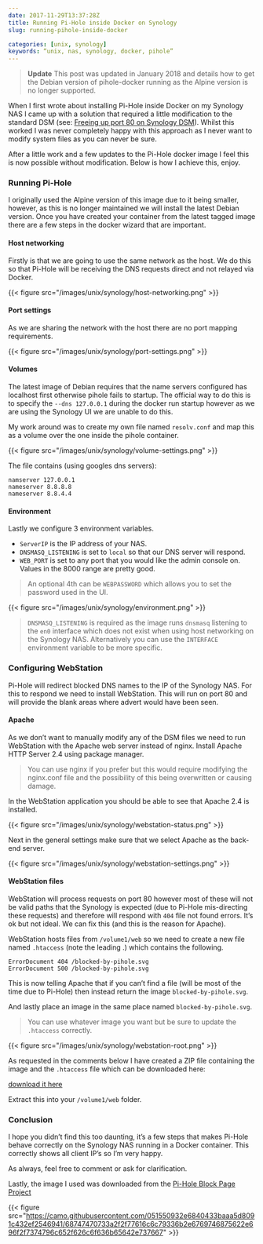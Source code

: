 ```yaml
---
date: 2017-11-29T13:37:28Z
title: Running Pi-Hole inside Docker on Synology
slug: running-pihole-inside-docker

categories: [unix, synology]
keywords: “unix, nas, synology, docker, pihole”
---
```

> **Update** This post was updated in January 2018 and details how to get the Debian version of pihole-docker running as the Alpine version is no longer supported.

When I first wrote about installing Pi-Hole inside Docker on my Synology NAS I came up with a solution that required a little modification to the standard DSM (see: [Freeing up port 80 on Synology DSM](/post/unix/synology/freeing-port-80/)).  Whilst this worked I was never completely happy with this approach as I never want to modify system files as you can never be sure.

After a little work and a few updates to the Pi-Hole docker image I feel this is now possible without modification.  Below is how I achieve this, enjoy.

### Running Pi-Hole

I originally used the Alpine version of this image due to it being smaller, however, as this is no longer maintained we will install the latest Debian version.  Once you have created your container from the latest tagged image there are a few steps in the docker wizard that are important.  

#### Host networking

Firstly is that we are going to use the same network as the host.  We do this so that Pi-Hole will be receiving the DNS requests direct and not relayed via Docker.

{{< figure src="/images/unix/synology/host-networking.png" >}}

#### Port settings

As we are sharing the network with the host there are no port mapping requirements.

{{< figure src="/images/unix/synology/port-settings.png" >}}

#### Volumes

The latest image of Debian requires that the name servers configured has localhost first otherwise pihole fails to startup.  The official way to do this is to specify the `--dns 127.0.0.1` during the docker run startup however as we are using the Synology UI we are unable to do this.

My work around was to create my own file named `resolv.conf` and map this as a volume over the one inside the pihole container.

{{< figure src="/images/unix/synology/volume-settings.png" >}}

The file contains (using googles dns servers):

```
namserver 127.0.0.1
nameserver 8.8.8.8
nameserver 8.8.4.4
```
#### Environment

Lastly we configure 3 environment variables.

* `ServerIP` is the IP address of your NAS.
* `DNSMASQ_LISTENING` is set to `local` so that our DNS server will respond.
* `WEB_PORT` is set to any port that you would like the admin console on.  Values in the 8000 range are pretty good.

> An optional 4th can be `WEBPASSWORD` which allows you to set the password used in the UI.

{{< figure src="/images/unix/synology/environment.png" >}}

> `DNSMASQ_LISTENING` is required as the image runs `dnsmasq` listening to the `en0` interface which does not exist when using host networking on the Synology NAS.  Alternatively you can use the `INTERFACE` environment variable to be more specific.

### Configuring WebStation

Pi-Hole will redirect blocked DNS names to the IP of the Synology NAS.  For this to respond we need to install WebStation.  This will run on port 80 and will provide the blank areas where advert would have been seen.  

#### Apache

As we don’t want to manually modify any of the DSM files we need to run WebStation with the Apache web server instead of nginx.  Install Apache HTTP Server 2.4 using package manager.

> You can use nginx if you prefer but this would require modifying the nginx.conf file and the possibility of this being overwritten or causing damage.

In the WebStation application you should be able to see that Apache 2.4 is installed.

{{< figure src="/images/unix/synology/webstation-status.png" >}}

Next in the general settings make sure that we select Apache as the back-end server.

{{< figure src="/images/unix/synology/webstation-settings.png" >}}

#### WebStation files

WebStation will process requests on port 80 however most of these will not be valid paths that the Synology is expected (due to Pi-Hole mis-directing these requests) and therefore will respond with `404` file not found errors.  It’s ok but not ideal.  We can fix this (and this is the reason for Apache).

WebStation hosts files from `/volume1/web` so we need to create a new file named `.htaccess` (note the leading .) which contains the following.

```
ErrorDocument 404 /blocked-by-pihole.svg
ErrorDocument 500 /blocked-by-pihole.svg
```

This is now telling Apache that if you can’t find a file (will be most of the time due to Pi-Hole) then instead return the image `blocked-by-pihole.svg`.

And lastly place an image in the same place named `blocked-by-pihole.svg`.

> You can use whatever image you want but be sure to update the `.htaccess` correctly.

{{< figure src="/images/unix/synology/webstation-root.png" >}}

As requested in the comments below I have created a ZIP file containing the image and the `.htaccess` file which can be downloaded here:

[download it here](/downloads/pihole/web.zip)

Extract this into your `/volume1/web` folder.

### Conclusion

I hope you didn’t find this too daunting, it’s a few steps that makes Pi-Hole behave correctly on the Synology NAS running in a Docker container.  This correctly shows all client IP’s so I’m very happy.

As always, feel free to comment or ask for clarification.

Lastly, the image I used was downloaded from the [Pi-Hole Block Page Project](https://github.com/WaLLy3K/Pi-hole-Block-Page) 

{{< figure src="https://camo.githubusercontent.com/051550932e6840433baaa5d8091c432ef2546941/68747470733a2f2f77616c6c79336b2e6769746875622e696f2f7374796c652f626c6f636b65642e737667" >}}